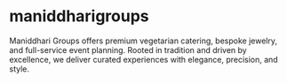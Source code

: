 # maniddharigroups
Maniddhari Groups offers premium vegetarian catering, bespoke jewelry, and full-service event planning. Rooted in tradition and driven by excellence, we deliver curated experiences with elegance, precision, and style.
